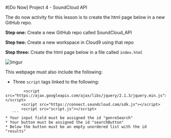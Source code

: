 #[Do Now] Project 4  - SoundCloud API

The do now activity for this lesson is to create the html page below in a new GitHub repo.

**Step one:** Create a new GitHub repo called SoundCloud_API

**Step two:** Create a new workspace in Cloud9 using that repo

**Step three:** Create the html page below in a file called ```index.html```

![Imgur](http://i.imgur.com/CQeuP80.png)

This webpage must also include the following:  

* Three ```script``` tags linked to the following:  

 ```
         <script src="https://ajax.googleapis.com/ajax/libs/jquery/2.1.3/jquery.min.js"></script>  
        <script src="https://connect.soundcloud.com/sdk.js"></script>  
        <script src="script.js"></script>
 	``` 
* Your input field must be assigned the id "genreSearch"
* Your button must be assigned the id "searchButton"
* Below the button must be an empty unordered list with the id "results"

